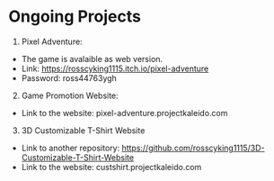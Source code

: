 # Ongoing Projects
1. Pixel Adventure:
 - The game is avalaible as web version.
 - Link: https://rosscyking1115.itch.io/pixel-adventure
 - Password: ross44763ygh

2. Game Promotion Website:
 - Link to the website: pixel-adventure.projectkaleido.com

3. 3D Customizable T-Shirt Website
 - Link to another repository: https://github.com/rosscyking1115/3D-Customizable-T-Shirt-Website
 - Link to the website: custshirt.projectkaleido.com
